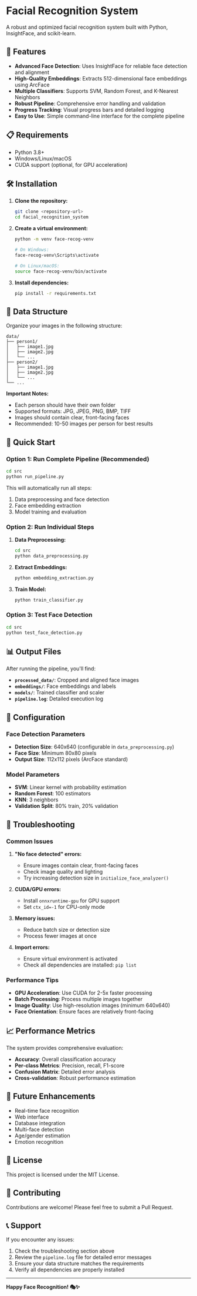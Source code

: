 # Facial Recognition System

A robust and optimized facial recognition system built with Python, InsightFace, and scikit-learn.

## 🚀 Features

- **Advanced Face Detection**: Uses InsightFace for reliable face detection and alignment
- **High-Quality Embeddings**: Extracts 512-dimensional face embeddings using ArcFace
- **Multiple Classifiers**: Supports SVM, Random Forest, and K-Nearest Neighbors
- **Robust Pipeline**: Comprehensive error handling and validation
- **Progress Tracking**: Visual progress bars and detailed logging
- **Easy to Use**: Simple command-line interface for the complete pipeline

## 📋 Requirements

- Python 3.8+
- Windows/Linux/macOS
- CUDA support (optional, for GPU acceleration)

## 🛠️ Installation

1. **Clone the repository:**
   ```bash
   git clone <repository-url>
   cd facial_recognition_system
   ```

2. **Create a virtual environment:**
   ```bash
   python -m venv face-recog-venv
   
   # On Windows:
   face-recog-venv\Scripts\activate
   
   # On Linux/macOS:
   source face-recog-venv/bin/activate
   ```

3. **Install dependencies:**
   ```bash
   pip install -r requirements.txt
   ```

## 📁 Data Structure

Organize your images in the following structure:
```
data/
├── person1/
│   ├── image1.jpg
│   ├── image2.jpg
│   └── ...
├── person2/
│   ├── image1.jpg
│   ├── image2.jpg
│   └── ...
└── ...
```

**Important Notes:**
- Each person should have their own folder
- Supported formats: JPG, JPEG, PNG, BMP, TIFF
- Images should contain clear, front-facing faces
- Recommended: 10-50 images per person for best results

## 🚀 Quick Start

### Option 1: Run Complete Pipeline (Recommended)
```bash
cd src
python run_pipeline.py
```

This will automatically run all steps:
1. Data preprocessing and face detection
2. Face embedding extraction
3. Model training and evaluation

### Option 2: Run Individual Steps

1. **Data Preprocessing:**
   ```bash
   cd src
   python data_preprocessing.py
   ```

2. **Extract Embeddings:**
   ```bash
   python embedding_extraction.py
   ```

3. **Train Model:**
   ```bash
   python train_classifier.py
   ```

### Option 3: Test Face Detection
```bash
cd src
python test_face_detection.py
```

## 📊 Output Files

After running the pipeline, you'll find:

- **`processed_data/`**: Cropped and aligned face images
- **`embeddings/`**: Face embeddings and labels
- **`models/`**: Trained classifier and scaler
- **`pipeline.log`**: Detailed execution log

## 🔧 Configuration

### Face Detection Parameters
- **Detection Size**: 640x640 (configurable in `data_preprocessing.py`)
- **Face Size**: Minimum 80x80 pixels
- **Output Size**: 112x112 pixels (ArcFace standard)

### Model Parameters
- **SVM**: Linear kernel with probability estimation
- **Random Forest**: 100 estimators
- **KNN**: 3 neighbors
- **Validation Split**: 80% train, 20% validation

## 🐛 Troubleshooting

### Common Issues

1. **"No face detected" errors:**
   - Ensure images contain clear, front-facing faces
   - Check image quality and lighting
   - Try increasing detection size in `initialize_face_analyzer()`

2. **CUDA/GPU errors:**
   - Install `onnxruntime-gpu` for GPU support
   - Set `ctx_id=-1` for CPU-only mode

3. **Memory issues:**
   - Reduce batch size or detection size
   - Process fewer images at once

4. **Import errors:**
   - Ensure virtual environment is activated
   - Check all dependencies are installed: `pip list`

### Performance Tips

- **GPU Acceleration**: Use CUDA for 2-5x faster processing
- **Batch Processing**: Process multiple images together
- **Image Quality**: Use high-resolution images (minimum 640x640)
- **Face Orientation**: Ensure faces are relatively front-facing

## 📈 Performance Metrics

The system provides comprehensive evaluation:
- **Accuracy**: Overall classification accuracy
- **Per-class Metrics**: Precision, recall, F1-score
- **Confusion Matrix**: Detailed error analysis
- **Cross-validation**: Robust performance estimation

## 🔮 Future Enhancements

- Real-time face recognition
- Web interface
- Database integration
- Multi-face detection
- Age/gender estimation
- Emotion recognition

## 📝 License

This project is licensed under the MIT License.

## 🤝 Contributing

Contributions are welcome! Please feel free to submit a Pull Request.

## 📞 Support

If you encounter any issues:
1. Check the troubleshooting section above
2. Review the `pipeline.log` file for detailed error messages
3. Ensure your data structure matches the requirements
4. Verify all dependencies are properly installed

---

**Happy Face Recognition! 🎭✨**
